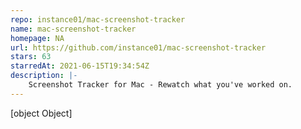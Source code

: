 ```yaml
---
repo: instance01/mac-screenshot-tracker
name: mac-screenshot-tracker
homepage: NA
url: https://github.com/instance01/mac-screenshot-tracker
stars: 63
starredAt: 2021-06-15T19:34:54Z
description: |-
    Screenshot Tracker for Mac - Rewatch what you've worked on.
---
```


[object Object]
